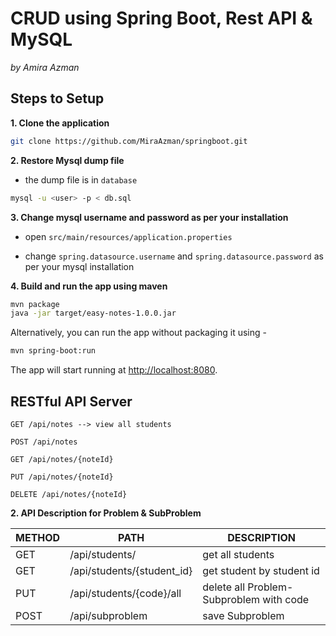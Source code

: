 # CRUD using Spring Boot, Rest API & MySQL
*by Amira Azman*

## Steps to Setup

**1. Clone the application**

```bash
git clone https://github.com/MiraAzman/springboot.git
```

**2. Restore Mysql dump file**

+ the dump file is in `database`

```bash
mysql -u <user> -p < db.sql
```
**3. Change mysql username and password as per your installation**

+ open `src/main/resources/application.properties`

+ change `spring.datasource.username` and `spring.datasource.password` as per your mysql installation

**4. Build and run the app using maven**

```bash
mvn package
java -jar target/easy-notes-1.0.0.jar
```

Alternatively, you can run the app without packaging it using -

```bash
mvn spring-boot:run
```

The app will start running at <http://localhost:8080>.

## RESTful API Server ##

    GET /api/notes --> view all students
    
    POST /api/notes
    
    GET /api/notes/{noteId}
    
    PUT /api/notes/{noteId}
    
    DELETE /api/notes/{noteId}

**2. API Description for Problem & SubProblem**

METHOD | PATH | DESCRIPTION 
------------|-----|------------
GET | /api/students/ | get all students
GET | /api/students/{student_id} | get student by student id
PUT | /api/students/{code}/all | delete all Problem-Subproblem with code
POST | /api/subproblem | save Subproblem



